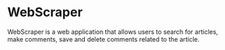 # WebScraper
WebScraper is a web application that allows users to search for articles, make comments, save and delete comments related to the article.